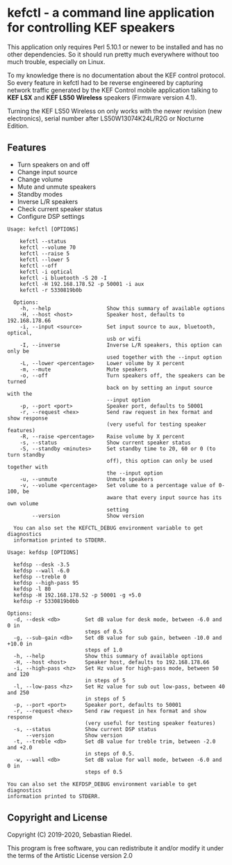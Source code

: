 # kefctl - a command line application for controlling KEF speakers

  This application only requires Perl 5.10.1 or newer to be installed and has no
  other dependencies. So it should run pretty much everywhere without too much
  trouble, especially on Linux.

  To my knowledge there is no documentation about the KEF control protocol. So
  every feature in kefctl had to be reverse engineered by capturing network
  traffic generated by the KEF Control mobile application talking to **KEF LSX**
  and **KEF LS50 Wireless** speakers (Firmware version 4.1).
  
  Turning the KEF LS50 Wireless on only works with the newer revision (new
  electronics), serial number after LS50W13074K24L/R2G or Nocturne Edition.

## Features

  * Turn speakers on and off
  * Change input source
  * Change volume
  * Mute and unmute speakers
  * Standby modes
  * Inverse L/R speakers
  * Check current speaker status
  * Configure DSP settings

```
Usage: kefctl [OPTIONS]

    kefctl --status
    kefctl --volume 70
    kefctl --raise 5
    kefctl --lower 5
    kefctl --off
    kefctl -i optical
    kefctl -i bluetooth -S 20 -I
    kefctl -H 192.168.178.52 -p 50001 -i aux
    kefctl -r 5330819b0b

  Options:
    -h, --help                  Show this summary of available options
    -H, --host <host>           Speaker host, defaults to 192.168.178.66
    -i, --input <source>        Set input source to aux, bluetooth, optical,
                                usb or wifi
    -I, --inverse               Inverse L/R speakers, this option can only be
                                used together with the --input option
    -L, --lower <percentage>    Lower volume by X percent
    -m, --mute                  Mute speakers
    -o, --off                   Turn speakers off, the speakers can be turned
                                back on by setting an input source with the
                                --input option
    -p, --port <port>           Speaker port, defaults to 50001
    -r, --request <hex>         Send raw request in hex format and show response
                                (very useful for testing speaker features)
    -R, --raise <percentage>    Raise volume by X percent
    -s, --status                Show current speaker status
    -S, --standby <minutes>     Set standby time to 20, 60 or 0 (to turn standby
                                off), this option can only be used together with
                                the --input option
    -u, --unmute                Unmute speakers
    -v, --volume <percentage>   Set volume to a percentage value of 0-100, be
                                aware that every input source has its own volume
                                setting
        --version               Show version

  You can also set the KEFCTL_DEBUG environment variable to get diagnostics
  information printed to STDERR.
  ```
  ```
Usage: kefdsp [OPTIONS]

    kefdsp --desk -3.5
    kefdsp --wall -6.0
    kefdsp --treble 0
    kefdsp --high-pass 95
    kefdsp -l 80
    kefdsp -H 192.168.178.52 -p 50001 -g +5.0
    kefdsp -r 5330819b0bb

  Options:
    -d, --desk <db>        Set dB value for desk mode, between -6.0 and 0 in
                           steps of 0.5
    -g, --sub-gain <db>    Set dB value for sub gain, between -10.0 and +10.0 in
                           steps of 1.0
    -h, --help             Show this summary of available options
    -H, --host <host>      Speaker host, defaults to 192.168.178.66
    -i, --high-pass <hz>   Set Hz value for high-pass mode, between 50 and 120
                           in steps of 5
    -l, --low-pass <hz>    Set Hz value for sub out low-pass, between 40 and 250
                           in steps of 5
    -p, --port <port>      Speaker port, defaults to 50001
    -r, --request <hex>    Send raw request in hex format and show response
                           (very useful for testing speaker features)
    -s, --status           Show current DSP status
        --version          Show version
    -t, --treble <db>      Set dB value for treble trim, between -2.0 and +2.0
                           in steps of 0.5.
    -w, --wall <db>        Set dB value for wall mode, between -6.0 and 0 in
                           steps of 0.5

  You can also set the KEFDSP_DEBUG environment variable to get diagnostics
  information printed to STDERR.
  ```

## Copyright and License

  Copyright (C) 2019-2020, Sebastian Riedel.

  This program is free software, you can redistribute it and/or modify it under
  the terms of the Artistic License version 2.0
